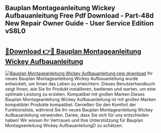 ## Bauplan Montageanleitung Wickey Aufbauanleitung Free Pdf Download - Part-48d New Repair Owner Guide - User Service Edition vS8L0

# <h2><a href="http://df8y7w.blite.top/?on=Bauplan+Montageanleitung+Wickey+Aufbauanleitung">🔗Download 👉🔴 Bauplan Montageanleitung Wickey Aufbauanleitung</a></h2>

[![Bauplan Montageanleitung Wickey Aufbauanleitung new download](https://i.imgur.com/lujVjoI.png)](http://df8y7w.blite.top/?on=Bauplan+Montageanleitung+Wickey+Aufbauanleitung)
Ihr neues Bauplan Montageanleitung Wickey Aufbauanleitung wurde entwickelt, um Ihnen das Leben zu erleichtern. Dieses Benutzerhandbuch zeigt Ihnen, wie Sie Ihr Produkt installieren, bedienen und warten, um eine optimale Leistung zu erzielen. Kompatibel mit großen Marken Dieses Bauplan Montageanleitung Wickey Aufbauanleitung ist mit großen Marken kompatibler Produkte kompatibel. Genießen Sie den Komfort der Funktionsliste, während Sie Ihr neues Bauplan Montageanleitung Wickey Aufbauanleitung verwenden. Danke, dass Sie sich für uns entschieden haben! Wir wissen Ihr Vertrauen und Ihre Unterstützung für Bauplan Montageanleitung Wickey AufbauanleitungD zu schätzen.
